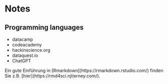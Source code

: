 # Notes


## Programming languages

- datacamp
- codeacademy
- hackinscience.org
- dataquest.io
- ChatGPT


<aside> Ein gute Einführung in [Rmarkdown](https://rmarkdown.rstudio.com/) finden Sie z.B. [hier](https://rmd4sci.njtierney.com/).</aside>

